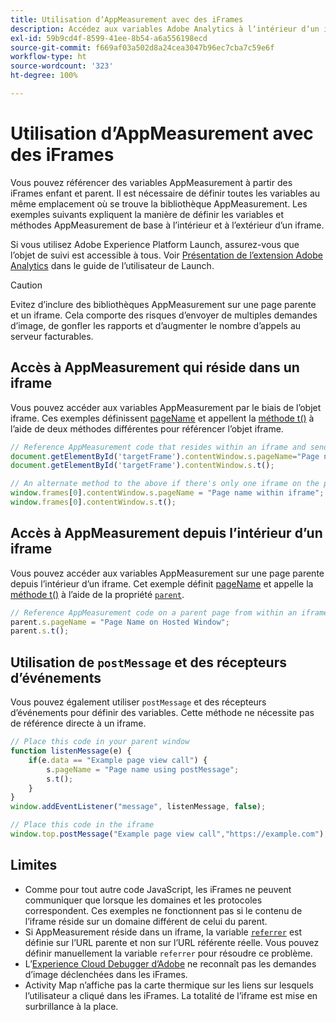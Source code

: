 ```yaml
---
title: Utilisation dʼAppMeasurement avec des iFrames
description: Accédez aux variables Adobe Analytics à lʼintérieur dʼun iframe ou dʼune page parente dans un iframe.
exl-id: 59b9cd4f-8599-41ee-8b54-a6a556198ecd
source-git-commit: f669af03a502d8a24cea3047b96ec7cba7c59e6f
workflow-type: ht
source-wordcount: '323'
ht-degree: 100%

---
```


# Utilisation dʼAppMeasurement avec des iFrames

Vous pouvez référencer des variables AppMeasurement à partir des iFrames enfant et parent. Il est nécessaire de définir toutes les variables au même emplacement où se trouve la bibliothèque AppMeasurement. Les exemples suivants expliquent la manière de définir les variables et méthodes AppMeasurement de base à lʼintérieur et à lʼextérieur dʼun iframe.

Si vous utilisez Adobe Experience Platform Launch, assurez-vous que lʼobjet de suivi est accessible à tous. Voir [Présentation de lʼextension Adobe Analytics](https://experienceleague.adobe.com/docs/launch/using/extensions-ref/adobe-extension/analytics-extension/overview.html?lang=fr) dans le guide de lʼutilisateur de Launch.

>[!CAUTION]
>
>Evitez dʼinclure des bibliothèques AppMeasurement sur une page parente et un iframe. Cela comporte des risques dʼenvoyer de multiples demandes dʼimage, de gonfler les rapports et dʼaugmenter le nombre dʼappels au serveur facturables.

## Accès à AppMeasurement qui réside dans un iframe

Vous pouvez accéder aux variables AppMeasurement par le biais de lʼobjet iframe. Ces exemples définissent [pageName](../vars/page-vars/pagename.md) et appellent la [méthode t()](../vars/functions/t-method.md) à lʼaide de deux méthodes différentes pour référencer lʼobjet iframe.

```js
// Reference AppMeasurement code that resides within an iframe and send an image request
document.getElementById('targetFrame').contentWindow.s.pageName="Page name within iframe";
document.getElementById('targetFrame').contentWindow.s.t();

// An alternate method to the above if there's only one iframe on the page
window.frames[0].contentWindow.s.pageName = "Page name within iframe";
window.frames[0].contentWindow.s.t();
```

## Accès à AppMeasurement depuis lʼintérieur dʼun iframe

Vous pouvez accéder aux variables AppMeasurement sur une page parente depuis lʼintérieur dʼun iframe. Cet exemple définit [pageName](../vars/page-vars/pagename.md) et appelle la [méthode t()](../vars/functions/t-method.md) à lʼaide de la propriété [`parent`](https://www.w3schools.com/jsref/prop_win_parent.asp).

```js
// Reference AppMeasurement code on a parent page from within an iframe and send an image request
parent.s.pageName = "Page Name on Hosted Window";
parent.s.t();
```

## Utilisation de `postMessage` et des récepteurs dʼévénements

Vous pouvez également utiliser `postMessage` et des récepteurs dʼévénements pour définir des variables. Cette méthode ne nécessite pas de référence directe à un iframe.

```js
// Place this code in your parent window
function listenMessage(e) {
    if(e.data == "Example page view call") {
        s.pageName = "Page name using postMessage";
        s.t();
    }
}
window.addEventListener("message", listenMessage, false);

// Place this code in the iframe
window.top.postMessage("Example page view call","https://example.com");
```

## Limites

* Comme pour tout autre code JavaScript, les iFrames ne peuvent communiquer que lorsque les domaines et les protocoles correspondent. Ces exemples ne fonctionnent pas si le contenu de lʼiframe réside sur un domaine différent de celui du parent.
* Si AppMeasurement réside dans un iframe, la variable [`referrer`](../vars/page-vars/referrer.md) est définie sur lʼURL parente et non sur lʼURL référente réelle. Vous pouvez définir manuellement la variable `referrer` pour résoudre ce problème.
* Lʼ[Experience Cloud Debugger dʼAdobe](https://experienceleague.adobe.com/docs/debugger/using/experience-cloud-debugger.html?lang=fr) ne reconnaît pas les demandes dʼimage déclenchées dans les iFrames.
* Activity Map nʼaffiche pas la carte thermique sur les liens sur lesquels lʼutilisateur a cliqué dans les iFrames. La totalité de lʼiframe est mise en surbrillance à la place.
